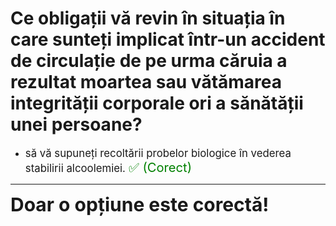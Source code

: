 # Ce obligații vă revin în situația în care sunteți implicat într-un accident de circulație de pe urma căruia a rezultat moartea sau vătămarea integrității corporale ori a sănătății unei persoane?

- <span style="font-size: larger;">să vă supuneți recoltării probelor biologice în vederea stabilirii alcoolemiei. <span style="color: green; font-size: larger;">✅ (Corect)</span></span>

---

<span style="font-size: 30px; font-weight: bold;">**Doar o opțiune este corectă!**</span>